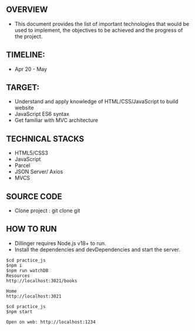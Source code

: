## OVERVIEW

- This document provides the list of important technologies that would be used to implement, the objectives to be achieved and the progress of the project.

## TIMELINE:

- Apr 20 - May

## TARGET:

- Understand and apply knowledge of HTML/CSS/JavaScript to build website
- JavaScript ES6 syntax
- Get familiar with MVC architecture

## TECHNICAL STACKS

- HTML5/CSS3
- JavaScript
- Parcel
- JSON Server/ Axios
- MVCS


## SOURCE CODE

- Clone project : git clone git

## HOW TO RUN

- Dillinger requires Node.js v18+ to run.
- Install the dependencies and devDependencies and start the server.

```
$cd practice_js
$npm i
$npm run watchDB
Resources
http://localhost:3021/books

Home
http://localhost:3021

```

```
$cd practice_js
$npm start

Open on web: http://localhost:1234
```

